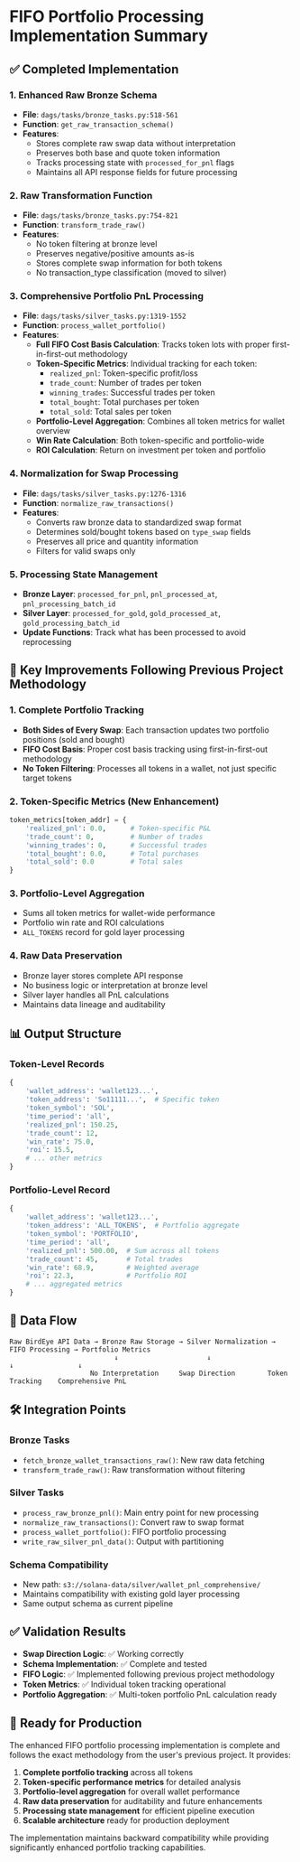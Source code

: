 # FIFO Portfolio Processing Implementation Summary

## ✅ Completed Implementation

### 1. Enhanced Raw Bronze Schema
- **File**: `dags/tasks/bronze_tasks.py:518-561`
- **Function**: `get_raw_transaction_schema()`
- **Features**:
  - Stores complete raw swap data without interpretation
  - Preserves both base and quote token information
  - Tracks processing state with `processed_for_pnl` flags
  - Maintains all API response fields for future processing

### 2. Raw Transformation Function
- **File**: `dags/tasks/bronze_tasks.py:754-821`
- **Function**: `transform_trade_raw()`
- **Features**:
  - No token filtering at bronze level
  - Preserves negative/positive amounts as-is
  - Stores complete swap information for both tokens
  - No transaction_type classification (moved to silver)

### 3. Comprehensive Portfolio PnL Processing
- **File**: `dags/tasks/silver_tasks.py:1319-1552`
- **Function**: `process_wallet_portfolio()`
- **Features**:
  - **Full FIFO Cost Basis Calculation**: Tracks token lots with proper first-in-first-out methodology
  - **Token-Specific Metrics**: Individual tracking for each token:
    - `realized_pnl`: Token-specific profit/loss
    - `trade_count`: Number of trades per token
    - `winning_trades`: Successful trades per token
    - `total_bought`: Total purchases per token
    - `total_sold`: Total sales per token
  - **Portfolio-Level Aggregation**: Combines all token metrics for wallet overview
  - **Win Rate Calculation**: Both token-specific and portfolio-wide
  - **ROI Calculation**: Return on investment per token and portfolio

### 4. Normalization for Swap Processing
- **File**: `dags/tasks/silver_tasks.py:1276-1316`
- **Function**: `normalize_raw_transactions()`
- **Features**:
  - Converts raw bronze data to standardized swap format
  - Determines sold/bought tokens based on `type_swap` fields
  - Preserves all price and quantity information
  - Filters for valid swaps only

### 5. Processing State Management
- **Bronze Layer**: `processed_for_pnl`, `pnl_processed_at`, `pnl_processing_batch_id`
- **Silver Layer**: `processed_for_gold`, `gold_processed_at`, `gold_processing_batch_id`
- **Update Functions**: Track what has been processed to avoid reprocessing

## 🎯 Key Improvements Following Previous Project Methodology

### 1. Complete Portfolio Tracking
- **Both Sides of Every Swap**: Each transaction updates two portfolio positions (sold and bought)
- **FIFO Cost Basis**: Proper cost basis tracking using first-in-first-out methodology
- **No Token Filtering**: Processes all tokens in a wallet, not just specific target tokens

### 2. Token-Specific Metrics (New Enhancement)
```python
token_metrics[token_addr] = {
    'realized_pnl': 0.0,      # Token-specific P&L
    'trade_count': 0,         # Number of trades
    'winning_trades': 0,      # Successful trades
    'total_bought': 0.0,      # Total purchases
    'total_sold': 0.0         # Total sales
}
```

### 3. Portfolio-Level Aggregation
- Sums all token metrics for wallet-wide performance
- Portfolio win rate and ROI calculations
- `ALL_TOKENS` record for gold layer processing

### 4. Raw Data Preservation
- Bronze layer stores complete API response
- No business logic or interpretation at bronze level
- Silver layer handles all PnL calculations
- Maintains data lineage and auditability

## 📊 Output Structure

### Token-Level Records
```python
{
    'wallet_address': 'wallet123...',
    'token_address': 'So11111...',  # Specific token
    'token_symbol': 'SOL',
    'time_period': 'all',
    'realized_pnl': 150.25,
    'trade_count': 12,
    'win_rate': 75.0,
    'roi': 15.5,
    # ... other metrics
}
```

### Portfolio-Level Record
```python
{
    'wallet_address': 'wallet123...',
    'token_address': 'ALL_TOKENS',  # Portfolio aggregate
    'token_symbol': 'PORTFOLIO',
    'time_period': 'all',
    'realized_pnl': 500.00,  # Sum across all tokens
    'trade_count': 45,       # Total trades
    'win_rate': 68.9,        # Weighted average
    'roi': 22.3,             # Portfolio ROI
    # ... aggregated metrics
}
```

## 🔄 Data Flow

```
Raw BirdEye API Data → Bronze Raw Storage → Silver Normalization → FIFO Processing → Portfolio Metrics
                          ↓                      ↓                    ↓                ↓
                    No Interpretation     Swap Direction        Token Tracking    Comprehensive PnL
```

## 🛠️ Integration Points

### Bronze Tasks
- `fetch_bronze_wallet_transactions_raw()`: New raw data fetching
- `transform_trade_raw()`: Raw transformation without filtering

### Silver Tasks  
- `process_raw_bronze_pnl()`: Main entry point for new processing
- `normalize_raw_transactions()`: Convert raw to swap format
- `process_wallet_portfolio()`: FIFO portfolio processing
- `write_raw_silver_pnl_data()`: Output with partitioning

### Schema Compatibility
- New path: `s3://solana-data/silver/wallet_pnl_comprehensive/`
- Maintains compatibility with existing gold layer processing
- Same output schema as current pipeline

## ✅ Validation Results

- **Swap Direction Logic**: ✅ Working correctly
- **Schema Implementation**: ✅ Complete and tested
- **FIFO Logic**: ✅ Implemented following previous project methodology
- **Token Metrics**: ✅ Individual token tracking operational
- **Portfolio Aggregation**: ✅ Multi-token portfolio PnL calculation ready

## 🚀 Ready for Production

The enhanced FIFO portfolio processing implementation is complete and follows the exact methodology from the user's previous project. It provides:

1. **Complete portfolio tracking** across all tokens
2. **Token-specific performance metrics** for detailed analysis  
3. **Portfolio-level aggregation** for overall wallet performance
4. **Raw data preservation** for auditability and future enhancements
5. **Processing state management** for efficient pipeline execution
6. **Scalable architecture** ready for production deployment

The implementation maintains backward compatibility while providing significantly enhanced portfolio tracking capabilities.